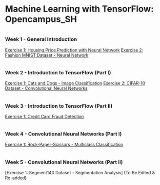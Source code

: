 # Machine Learning with TensorFlow: Opencampus_SH
 #
### Week 1 - General Introduction 
  [Exercise 1: Housing Price Prediction with Neural Network](https://github.com/OMEAkin/ML_with_TF_Opencampus_SH/blob/efb55f119e5efeab1a8d9cc19ba588f7b717119c/week_1/Wk1_Nbk1_Housing_Prices_OMA.ipynb)
  [Exercise 2: Fashion MNIST Dataset - Neural Network](https://github.com/OMEAkin/ML_with_TF_Opencampus_SH/blob/7a5b55610680a810bac7ff6a1ca84f69e30df3e2/week_1/Wk1_Nbk2_Fashion_MNIST_OMA.ipynb)
  #
### Week 2 - Introduction to TensorFlow (Part I)
  [Exercise 1: Cats and Dogs - Image Classification](https://github.com/OMEAkin/ML_with_TF_Opencampus_SH/blob/7a5b55610680a810bac7ff6a1ca84f69e30df3e2/week_2/Wk2_Nbk1_Cats_and_Dogs_OMA.ipynb)
  [Exercise 2: CIFAR-10 Dataset - Convolutional Neural Networks](https://github.com/OMEAkin/ML_with_TF_Opencampus_SH/blob/2aacdfc37c9471b66f959d7735c6eaac8be887a0/week_2/Wk2_Nbk2_CIFAR_10_OMA.ipynb) 
  #
### Week 3 - Introduction to TensorFlow (Part II)
  [Exercise 1: Credit Card Fraud Detection](https://github.com/OMEAkin/ML_with_TF_Opencampus_SH/blob/7a5b55610680a810bac7ff6a1ca84f69e30df3e2/week_3/Wk3C__CreditCardFraudDetection.ipynb)
  #
### Week 4 - Convolutional Neural Networks (Part I)
  [Exercise 1: Rock-Paper-Scissors - Multiclass Classification](https://github.com/OMEAkin/ML_with_TF_Opencampus_SH/blob/7a5b55610680a810bac7ff6a1ca84f69e30df3e2/week_4/Wk4_CNN_Rock_Paper_Scissor.ipynb)
   #
### Week 5 - Convolutional Neural Networks (Part II)
  [Exercise 1: Segment140 Dataset - Segmentation Analysis]
  (To Be Edited & Re-added)

  
